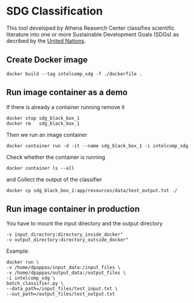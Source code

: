 # SDG Classification

This tool developed by Athena Reaserch Center classifies scientific literature into one or more Sustainable Development Goals (SDGs) as decribed by the [United Nations](https://sdgs.un.org/goals).

## Create Docker image

```
docker build --tag intelcomp_sdg -f ./dockerfile .
```

## Run image container as a demo

If there is already a container running remove it

```
docker stop sdg_black_box_1
docker rm   sdg_black_box_1
``` 

Then we run an image container 

```
docker container run -d -it --name sdg_black_box_1 -i intelcomp_sdg
```

Check whether the container is running

```
docker container ls --all
``` 

and Collect the output of the classifier
 
 ```
 docker cp sdg_black_box_1:app/resources/data/test_output.txt ./
```
 

## Run image container in production

You have to mount the input directory and the output directory

```
-v input_directory:directory_inside_docker"
-v output_directory:directory_outside_docker"
``` 

Example:

 ```
 docker run \
-v /home/dpappas/input_data:/input_files \
-v /home/dpappas/output_data:/output_files \
-i intelcomp_sdg \
batch_classifier.py \
--data_path=/input_files/test_input.txt \
--out_path=/output_files/test_output.txt

```
 



